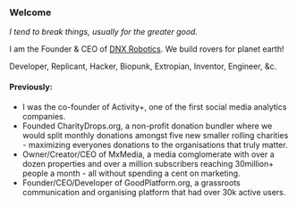### Welcome

*I tend to break things, usually for the greater good.*

I am the Founder & CEO of [DNX Robotics](https://dnxrobotics.com). We build rovers for planet earth!

Developer, Replicant, Hacker, Biopunk, Extropian, Inventor, Engineer, &c.

####  Previously:
- I was the co-founder of Activity+, one of the first social media analytics companies.
- Founded CharityDrops.org, a non-profit donation bundler where we would split monthly donations amongst five new smaller rolling charities - maximizing everyones donations to the organisations that truly matter. 
- Owner/Creator/CEO of MxMedia, a media comglomerate with over a dozen properties and over a million subscribers reaching 30million+ people a month - all without spending a cent on marketing.
- Founder/CEO/Developer of GoodPlatform.org, a grassroots communication and organising platform that had over 30k active users. 
